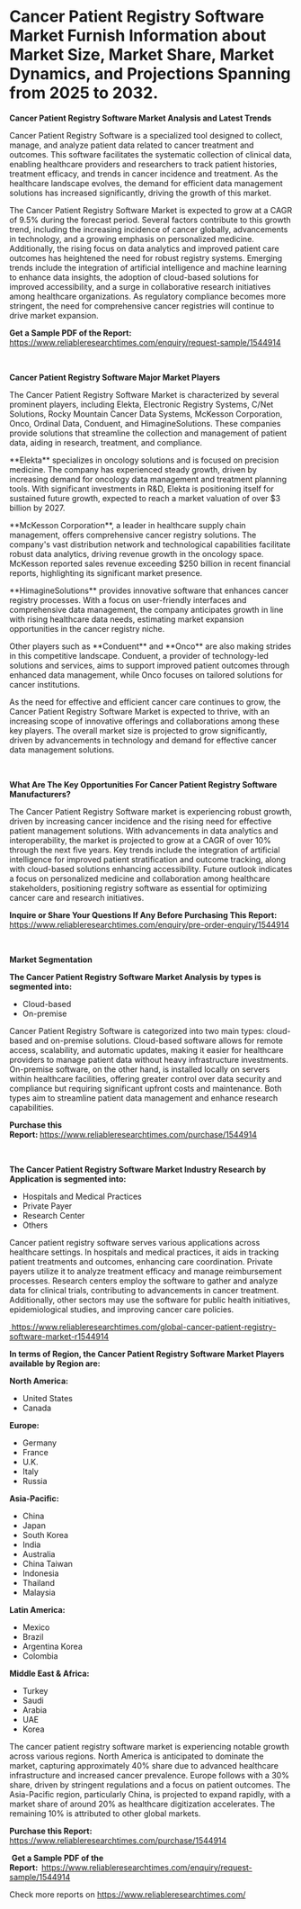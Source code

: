 <p><h1>Cancer Patient Registry Software Market Furnish Information about Market Size, Market Share, Market Dynamics, and Projections Spanning from 2025 to 2032.</h1></p><p><strong>Cancer Patient Registry Software Market Analysis and Latest Trends</strong></p>
<p><p>Cancer Patient Registry Software is a specialized tool designed to collect, manage, and analyze patient data related to cancer treatment and outcomes. This software facilitates the systematic collection of clinical data, enabling healthcare providers and researchers to track patient histories, treatment efficacy, and trends in cancer incidence and treatment. As the healthcare landscape evolves, the demand for efficient data management solutions has increased significantly, driving the growth of this market.</p><p>The Cancer Patient Registry Software Market is expected to grow at a CAGR of 9.5% during the forecast period. Several factors contribute to this growth trend, including the increasing incidence of cancer globally, advancements in technology, and a growing emphasis on personalized medicine. Additionally, the rising focus on data analytics and improved patient care outcomes has heightened the need for robust registry systems. Emerging trends include the integration of artificial intelligence and machine learning to enhance data insights, the adoption of cloud-based solutions for improved accessibility, and a surge in collaborative research initiatives among healthcare organizations. As regulatory compliance becomes more stringent, the need for comprehensive cancer registries will continue to drive market expansion.</p></p>
<p><strong>Get a Sample PDF of the Report:&nbsp;</strong> <a href="https://www.reliableresearchtimes.com/enquiry/request-sample/1544914?utm_campaign=3223&utm_medium=2&utm_source=Github&utm_content=ia&utm_term=11032025&utm_id=cancer-patient-registry-software">https://www.reliableresearchtimes.com/enquiry/request-sample/1544914</a></p>
<p>&nbsp;</p>
<p><strong>Cancer Patient Registry Software Major Market Players</strong></p>
<p><p>The Cancer Patient Registry Software Market is characterized by several prominent players, including Elekta, Electronic Registry Systems, C/Net Solutions, Rocky Mountain Cancer Data Systems, McKesson Corporation, Onco, Ordinal Data, Conduent, and HimagineSolutions. These companies provide solutions that streamline the collection and management of patient data, aiding in research, treatment, and compliance.</p><p>**Elekta** specializes in oncology solutions and is focused on precision medicine. The company has experienced steady growth, driven by increasing demand for oncology data management and treatment planning tools. With significant investments in R&D, Elekta is positioning itself for sustained future growth, expected to reach a market valuation of over $3 billion by 2027.</p><p>**McKesson Corporation**, a leader in healthcare supply chain management, offers comprehensive cancer registry solutions. The company's vast distribution network and technological capabilities facilitate robust data analytics, driving revenue growth in the oncology space. McKesson reported sales revenue exceeding $250 billion in recent financial reports, highlighting its significant market presence.</p><p>**HimagineSolutions** provides innovative software that enhances cancer registry processes. With a focus on user-friendly interfaces and comprehensive data management, the company anticipates growth in line with rising healthcare data needs, estimating market expansion opportunities in the cancer registry niche.</p><p>Other players such as **Conduent** and **Onco** are also making strides in this competitive landscape. Conduent, a provider of technology-led solutions and services, aims to support improved patient outcomes through enhanced data management, while Onco focuses on tailored solutions for cancer institutions.</p><p>As the need for effective and efficient cancer care continues to grow, the Cancer Patient Registry Software Market is expected to thrive, with an increasing scope of innovative offerings and collaborations among these key players. The overall market size is projected to grow significantly, driven by advancements in technology and demand for effective cancer data management solutions.</p></p>
<p>&nbsp;</p>
<p><strong>What Are The Key Opportunities For Cancer Patient Registry Software Manufacturers?</strong></p>
<p><p>The Cancer Patient Registry Software market is experiencing robust growth, driven by increasing cancer incidence and the rising need for effective patient management solutions. With advancements in data analytics and interoperability, the market is projected to grow at a CAGR of over 10% through the next five years. Key trends include the integration of artificial intelligence for improved patient stratification and outcome tracking, along with cloud-based solutions enhancing accessibility. Future outlook indicates a focus on personalized medicine and collaboration among healthcare stakeholders, positioning registry software as essential for optimizing cancer care and research initiatives.</p></p>
<p><strong>Inquire or Share Your Questions If Any Before Purchasing This Report:</strong> <a href="https://www.reliableresearchtimes.com/enquiry/pre-order-enquiry/1544914?utm_campaign=3223&utm_medium=2&utm_source=Github&utm_content=ia&utm_term=11032025&utm_id=cancer-patient-registry-software">https://www.reliableresearchtimes.com/enquiry/pre-order-enquiry/1544914</a></p>
<p>&nbsp;</p>
<p><strong>Market Segmentation</strong></p>
<p><strong>The Cancer Patient Registry Software Market Analysis by types is segmented into:</strong></p>
<p><ul><li>Cloud-based</li><li>On-premise</li></ul></p>
<p><p>Cancer Patient Registry Software is categorized into two main types: cloud-based and on-premise solutions. Cloud-based software allows for remote access, scalability, and automatic updates, making it easier for healthcare providers to manage patient data without heavy infrastructure investments. On-premise software, on the other hand, is installed locally on servers within healthcare facilities, offering greater control over data security and compliance but requiring significant upfront costs and maintenance. Both types aim to streamline patient data management and enhance research capabilities.</p></p>
<p><strong>Purchase this Report:&nbsp;</strong><a href="https://www.reliableresearchtimes.com/purchase/1544914?utm_campaign=3223&utm_medium=2&utm_source=Github&utm_content=ia&utm_term=11032025&utm_id=cancer-patient-registry-software">https://www.reliableresearchtimes.com/purchase/1544914</a></p>
<p>&nbsp;</p>
<p><strong>The Cancer Patient Registry Software Market Industry Research by Application is segmented into:</strong></p>
<p><ul><li>Hospitals and Medical Practices</li><li>Private Payer</li><li>Research Center</li><li>Others</li></ul></p>
<p><p>Cancer patient registry software serves various applications across healthcare settings. In hospitals and medical practices, it aids in tracking patient treatments and outcomes, enhancing care coordination. Private payers utilize it to analyze treatment efficacy and manage reimbursement processes. Research centers employ the software to gather and analyze data for clinical trials, contributing to advancements in cancer treatment. Additionally, other sectors may use the software for public health initiatives, epidemiological studies, and improving cancer care policies.</p></p>
<p><a href="https://www.reliableresearchtimes.com/global-cancer-patient-registry-software-market-r1544914?utm_campaign=3223&utm_medium=2&utm_source=Github&utm_content=ia&utm_term=11032025&utm_id=cancer-patient-registry-software">&nbsp;https://www.reliableresearchtimes.com/global-cancer-patient-registry-software-market-r1544914</a></p>
<p><strong>In terms of Region, the Cancer Patient Registry Software Market Players available by Region are:</strong></p>
<p>
    <p> <strong> North America: </strong>
        <ul>
            <li>United States</li>
            <li>Canada</li>
        </ul>
        </p> 
    <p> <strong> Europe: </strong>
        <ul>
            <li>Germany</li>
            <li>France</li>
            <li>U.K.</li>
            <li>Italy</li>
            <li>Russia</li>
        </ul>
        </p> 
    <p> <strong> Asia-Pacific: </strong>
        <ul>
            <li>China</li>
            <li>Japan</li>
            <li>South Korea</li>
            <li>India</li>
            <li>Australia</li>
            <li>China Taiwan</li>
            <li>Indonesia</li>
            <li>Thailand</li>
            <li>Malaysia</li>
        </ul>
        </p> 
    <p> <strong> Latin America: </strong>
        <ul>
            <li>Mexico</li>
            <li>Brazil</li>
            <li>Argentina Korea</li>
            <li>Colombia</li>
        </ul>
        </p> 
    <p> <strong> Middle East & Africa: </strong>
        <ul>
            <li>Turkey</li>
            <li>Saudi</li>
            <li>Arabia</li>
            <li>UAE</li>
            <li>Korea</li>
        </ul>
    </p>
    </p>
<p><p>The cancer patient registry software market is experiencing notable growth across various regions. North America is anticipated to dominate the market, capturing approximately 40% share due to advanced healthcare infrastructure and increased cancer prevalence. Europe follows with a 30% share, driven by stringent regulations and a focus on patient outcomes. The Asia-Pacific region, particularly China, is projected to expand rapidly, with a market share of around 20% as healthcare digitization accelerates. The remaining 10% is attributed to other global markets.</p></p>
<p><strong>Purchase this Report: </strong><a href="https://www.reliableresearchtimes.com/purchase/1544914?utm_campaign=3223&utm_medium=2&utm_source=Github&utm_content=ia&utm_term=11032025&utm_id=cancer-patient-registry-software">https://www.reliableresearchtimes.com/purchase/1544914</a></p>
<p>&nbsp;<strong>Get a Sample PDF of the Report:&nbsp;&nbsp;</strong><a href="https://www.reliableresearchtimes.com/enquiry/request-sample/1544914?utm_campaign=3223&utm_medium=2&utm_source=Github&utm_content=ia&utm_term=11032025&utm_id=cancer-patient-registry-software">https://www.reliableresearchtimes.com/enquiry/request-sample/1544914</a></p>
<p><strong></strong></p>
<p>Check more reports on <a href="https://www.reliableresearchtimes.com/?utm_campaign=3223&utm_medium=2&utm_source=Github&utm_content=ia&utm_term=11032025&utm_id=cancer-patient-registry-software">https://www.reliableresearchtimes.com/</a></p>